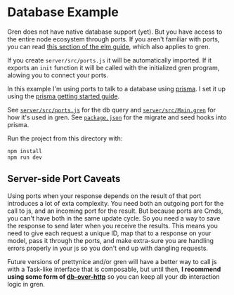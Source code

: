 # Database Example

Gren does not have native database support (yet).
But you have access to the entire node ecosystem through ports.
If you aren't familiar with ports, you can read [this section of the elm guide](https://guide.elm-lang.org/interop/ports), which also applies to gren.

If you create `server/src/ports.js` it will be automatically imported.
If it exports an `init` function it will be called with the initialized gren program,
alowing you to connect your ports.

In this example I'm using ports to talk to a database using [prisma](https://www.prisma.io/).
I set it up using the [prisma getting started guide](https://www.prisma.io/docs/getting-started).

See [`server/src/ports.js`](server/src/ports.js) for the db query
and [`server/src/Main.gren`](server/src/Main.gren) for how it's used in gren.
See [`package.json`](package.json) for the migrate and seed hooks into prisma.

Run the project from this directory with:

```
npm install
npm run dev
```
## Server-side Port Caveats

Using ports when your response depends on the result of that port introduces a
lot of exta complexity. You need both an outgoing port for the call to js, and
an incoming port for the result. But because ports are Cmds, you can't have
both in the same update cycle. So you need a way to save the response to send
later when you receive the results. This means you need to give each request a
unique ID, map that to a response on your model, pass it through the ports, and
make extra-sure you are handling errors properly in your js so you don't end up
with dangling requests.

Future versions of prettynice and/or gren will have a better way to call js
with a Task-like interface that is composable, but until then, **I recommend
using some form of [db-over-http](/examples/next/database-http)** so you can
keep all your db interaction logic in gren.
